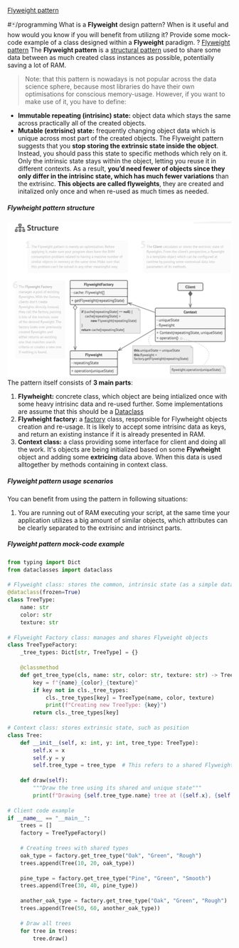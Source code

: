 [Flyweight pattern](Flyweight%20pattern.md)

#🃏/programming
What is a **Flyweight** design pattern? When is it useful and how would you know if you will benefit from utilizng it? Provide some mock-code example of a class designed within a **Flyweight** paradigm.
?
[Flyweight pattern](Flyweight%20pattern.md)
The **Flyweight pattern** is a [structural pattern](Structural%20patterns.md) used to share some data between as much created class instances as possible, potentially saving a lot of RAM.
>Note: that this pattern is nowadays is not popular across the data science sphere, because most libraries do have their own optimisations for conscious memory-usage.
However, if you want to make use of it, you have to define:
- **Immutable repeating (intrisinc) state:** object data which stays the same across practically all of the created objects.
- **Mutable (extrisinc) state:** frequently changing object data which is unique across most part of the created objects.
The Flyweight pattern suggests that you **stop storing the extrinsic state inside the object**. Instead, you should pass this state to specific methods which rely on it. Only the intrinsic state stays within the object, letting you reuse it in different contexts. As a result, **you’d need fewer of objects since they only differ in the intrisinc state, which has much fewer variations** than the extrisinc. **This objects are called flyweights**, they are created and initalized only once and when re-used as much times as needed.
##### Flywheight pattern structure
![Pasted image 20240902214444.png](../../📁%20files/Pasted%20image%2020240902214444.png)
The pattern itself consists of **3 main parts**:
1. **Flywheight:** concrete class, which object are being intialized once with some heavy intrisinc data and re-used further. Some implementations are assume that this should be a [Dataclass](../Dataclass.md)
2. **Flywheight factory:** a [factory](Factory%20pattern.md) class, responsible for Flywheight objects creation and re-usage. It is likely to accept some intrisinc data as keys, and return an existing instance if it is already presented in RAM.
3. **Context class:** a class providing some interface for client and doing all the work. It's objects are being initialized based on some **Flywheight** object and adding some **extricing** data above. When this data is used alltogether by methods containing in context class.
##### Flyweight pattern usage scenarios
You can benefit from using the pattern in following situations:
1. You are running out of RAM executing your script, at the same time your application utilizes a big amount of similar objects, which attributes can be clearly separated to the extrisinc and intrisinct parts.
##### Flyweight pattern mock-code example
```python
from typing import Dict
from dataclasses import dataclass

# Flyweight class: stores the common, intrinsic state (as a simple data container)
@dataclass(frozen=True)
class TreeType:
    name: str
    color: str
    texture: str

# Flyweight Factory class: manages and shares Flyweight objects
class TreeTypeFactory:
    _tree_types: Dict[str, TreeType] = {}

    @classmethod
    def get_tree_type(cls, name: str, color: str, texture: str) -> TreeType:
        key = f"{name}_{color}_{texture}"
        if key not in cls._tree_types:
            cls._tree_types[key] = TreeType(name, color, texture)
            print(f"Creating new TreeType: {key}")
        return cls._tree_types[key]

# Context class: stores extrinsic state, such as position
class Tree:
    def __init__(self, x: int, y: int, tree_type: TreeType):
        self.x = x
        self.y = y
        self.tree_type = tree_type  # This refers to a shared Flyweight object

    def draw(self):
        """Draw the tree using its shared and unique state"""
        print(f"Drawing {self.tree_type.name} tree at ({self.x}, {self.y}) with color {self.tree_type.color} and texture {self.tree_type.texture}")

# Client code example
if __name__ == "__main__":
    trees = []
    factory = TreeTypeFactory()

    # Creating trees with shared types
    oak_type = factory.get_tree_type("Oak", "Green", "Rough")
    trees.append(Tree(10, 20, oak_type))

    pine_type = factory.get_tree_type("Pine", "Green", "Smooth")
    trees.append(Tree(30, 40, pine_type))

    another_oak_type = factory.get_tree_type("Oak", "Green", "Rough")  # Reuse the shared Oak type
    trees.append(Tree(50, 60, another_oak_type))

    # Draw all trees
    for tree in trees:
        tree.draw()

```
